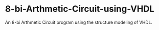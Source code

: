 # 8-bi-Arthmetic-Circuit-using-VHDL
An 8-bi Arthmetic Circuit program using the structure modeling of VHDL.

